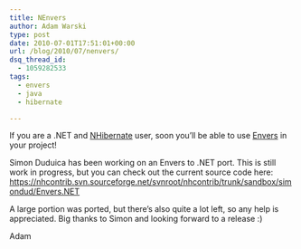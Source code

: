 ```yaml
---
title: NEnvers
author: Adam Warski
type: post
date: 2010-07-01T17:51:01+00:00
url: /blog/2010/07/nenvers/
dsq_thread_id:
  - 1059282533
tags:
  - envers
  - java
  - hibernate

---
```

If you are a .NET and [NHibernate][1] user, soon you&#8217;ll be able to use [Envers][2] in your project!

Simon Duduica has been working on an Envers to .NET port. This is still work in progress, but you can check out the current source code here: https://nhcontrib.svn.sourceforge.net/svnroot/nhcontrib/trunk/sandbox/simondud/Envers.NET

A large portion was ported, but there&#8217;s also quite a lot left, so any help is appreciated. Big thanks to Simon and looking forward to a release :)

Adam

 [1]: http://community.jboss.org/wiki/NHibernateforNET
 [2]: http://jboss.org/envers
